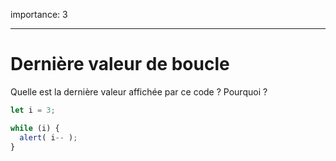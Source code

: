 importance: 3

---

# Dernière valeur de boucle

Quelle est la dernière valeur affichée par ce code ? Pourquoi ?

```js
let i = 3;

while (i) {
  alert( i-- );
}
```
